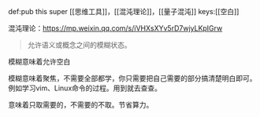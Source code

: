 def:pub this super [[思维工具]]，[[混沌理论]]，[[量子混沌]]
keys:[[空白]]

混沌理论：https://mp.weixin.qq.com/s/iVHXsXYv5rD7wjyLKpIGrw

> 允许语义或概念之间的模糊状态。

模糊意味着允许空白

模糊意味着聚焦，不需要全部都学，你只需要把自己需要的部分搞清楚明白即可。例如学习vim、Linux命令的过程。用到就去查查。

意味着只取需要的，不需要的不取。节省算力。
